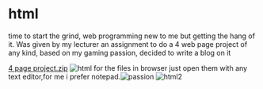 # html
time to start the grind, web programming new to me but getting the hang of it.
Was given by my lecturer an assignment to do a 4 web page project of any kind, based on my gaming passion, decided to write a blog on it

[4 page project.zip](https://github.com/lokwara/html/files/8307952/4.page.project.zip)
![html](https://user-images.githubusercontent.com/66111318/159093006-48b4debd-8328-4a3a-8052-624aa95d742a.PNG)
for the files in browser just open them with any text editor,for me i prefer notepad.![passion](https://user-images.githubusercontent.com/66111318/159093079-2fe6b9f8-f94a-4f19-960a-15f310c4650e.png)
![html2](https://user-images.githubusercontent.com/66111318/159093048-869ef03d-2b53-4b9d-ad97-40f2dc81c046.PNG)
